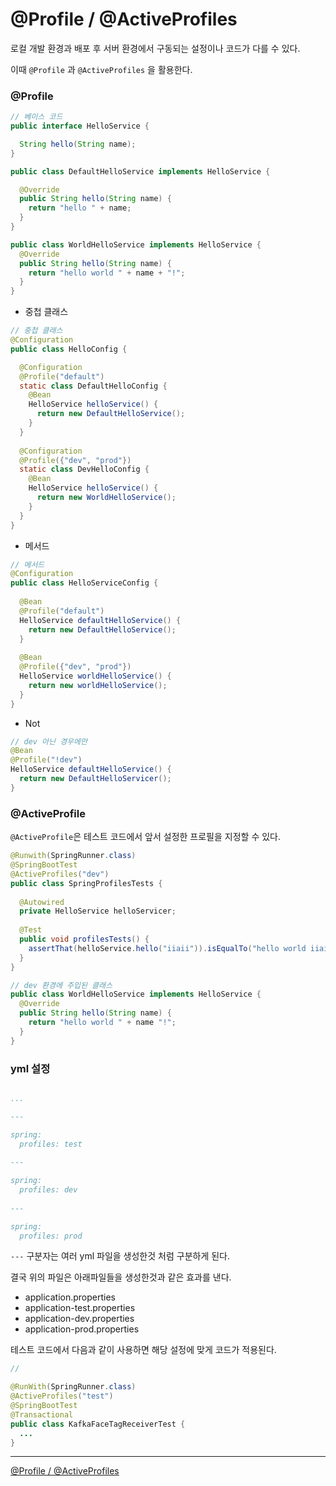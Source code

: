 # @Profile / @ActiveProfiles


로컬 개발 환경과 배포 후 서버 환경에서 구동되는 설정이나 코드가 다를 수 있다.

이때 `@Profile` 과 `@ActiveProfiles` 을 활용한다.



### @Profile

```java
// 베이스 코드
public interface HelloService {

  String hello(String name);
}

public class DefaultHelloService implements HelloService {

  @Override
  public String hello(String name) {
    return "hello " + name;
  }
}

public class WorldHelloService implements HelloService {
  @Override
  public String hello(String name) {
    return "hello world " + name + "!";
  }
}
```


- 중첩 클래스

```java
// 중첩 클래스
@Configuration
public class HelloConfig {

  @Configuration
  @Profile("default")
  static class DefaultHelloConfig {
    @Bean
    HelloService helloService() {
      return new DefaultHelloService();
    }
  }
  
  @Configuration
  @Profile({"dev", "prod"})
  static class DevHelloConfig {
    @Bean
    HelloService helloService() {
      return new WorldHelloService();
    }
  }
}
```

- 메서드

```java
// 메서드
@Configuration
public class HelloServiceConfig {
  
  @Bean
  @Profile("default")
  HelloService defaultHelloService() {
    return new DefaultHelloService();
  }
  
  @Bean
  @Profile({"dev", "prod"})
  HelloService worldHelloService() {
    return new worldHelloService();
  }
}
```

- Not

```java
// dev 아닌 경우에만 
@Bean
@Profile("!dev")
HelloService defaultHelloService() {
  return new DefaultHelloServicer();
}
```


### @ActiveProfile

`@ActiveProfile`은 테스트 코드에서 앞서 설정한 프로필을 지정할 수 있다.

```java
@Runwith(SpringRunner.class)
@SpringBootTest
@ActiveProfiles("dev")
public class SpringProfilesTests {
  
  @Autowired
  private HelloService helloServicer;
  
  @Test
  public void profilesTests() {
    assertThat(helloService.hello("iiaii")).isEqualTo("hello world iiaii!");
  }
}

// dev 환경에 주입된 클래스
public class WorldHelloService implements HelloService {
  @Override
  public String hello(String name) {
    return "hello world " + name "!";
  }
}
```



### yml 설정


```yaml

...

---

spring:
  profiles: test
    
---

spring:
  profiles: dev
  
---

spring:
  profiles: prod
```


`---` 구분자는 여러 yml 파일을 생성한것 처럼 구분하게 된다.

결국 위의 파일은 아래파일들을 생성한것과 같은 효과를 낸다.

- application.properties 
- application-test.properties 
- application-dev.properties 
- application-prod.properties

테스트 코드에서 다음과 같이 사용하면 해당 설정에 맞게 코드가 적용된다.

```java
// 

@RunWith(SpringRunner.class)
@ActiveProfiles("test")
@SpringBootTest
@Transactional
public class KafkaFaceTagReceiverTest {
  ...
}
```






---
[@Profile / @ActiveProfiles](http://wonwoo.ml/index.php/post/1933)
